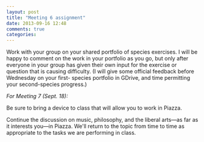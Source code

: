 ```yaml
---
layout: post
title: "Meeting 6 assignment"
date: 2013-09-16 12:48
comments: true
categories: 
---
```


Work with your group on your shared portfolio of species exercises. I will be happy to comment on the work in your portfolio as you go, but only after everyone in your group has given their own input for the exercise or question that is causing difficulty. (I will give some official feedback before Wednesday on your first- species portfolio in GDrive, and time permitting your second-species progress.)

*For Meeting 7 (Sept. 18):*

Be sure to bring a device to class that will allow you to work in Piazza.

Continue the discussion on music, philosophy, and the liberal arts—as far as it interests you—in Piazza. We'll return to the topic from time to time as appropriate to the tasks we are performing in class.
